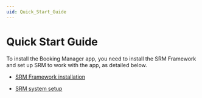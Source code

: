 ```yaml
---
uid: Quick_Start_Guide
---
```


# Quick Start Guide

To install the Booking Manager app, you need to install the SRM Framework and set up SRM to work with the app, as detailed below.

- [SRM Framework installation](xref:SRM_Framework_installation)

- [SRM system setup](xref:SRM_system_setup)
